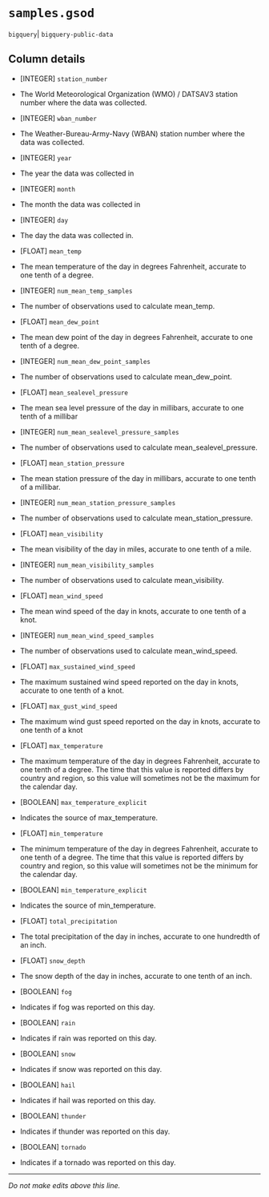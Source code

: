 # `samples.gsod`
`bigquery`| `bigquery-public-data`

## Column details
* [INTEGER]   `station_number`
 - The World Meteorological Organization (WMO) / DATSAV3 station number where the data was collected.
* [INTEGER]   `wban_number`
 - The Weather-Bureau-Army-Navy (WBAN) station number where the data was collected.
* [INTEGER]   `year`
 - The year the data was collected in
* [INTEGER]   `month`
 - The month the data was collected in
* [INTEGER]   `day`
 - The day the data was collected in.
* [FLOAT]     `mean_temp`
 - The mean temperature of the day in degrees Fahrenheit, accurate to one tenth of a degree.
* [INTEGER]   `num_mean_temp_samples`
 - The number of observations used to calculate mean_temp.
* [FLOAT]     `mean_dew_point`
 - The mean dew point of the day in degrees Fahrenheit, accurate to one tenth of a degree.
* [INTEGER]   `num_mean_dew_point_samples`
 - The number of observations used to calculate mean_dew_point.
* [FLOAT]     `mean_sealevel_pressure`
 - The mean sea level pressure of the day in millibars, accurate to one tenth of a millibar
* [INTEGER]   `num_mean_sealevel_pressure_samples`
 - The number of observations used to calculate mean_sealevel_pressure.
* [FLOAT]     `mean_station_pressure`
 - The mean station pressure of the day in millibars, accurate to one tenth of a millibar.
* [INTEGER]   `num_mean_station_pressure_samples`
 - The number of observations used to calculate mean_station_pressure.
* [FLOAT]     `mean_visibility`
 - The mean visibility of the day in miles, accurate to one tenth of a mile.
* [INTEGER]   `num_mean_visibility_samples`
 - The number of observations used to calculate mean_visibility.
* [FLOAT]     `mean_wind_speed`
 - The mean wind speed of the day in knots, accurate to one tenth of a knot.
* [INTEGER]   `num_mean_wind_speed_samples`
 - The number of observations used to calculate mean_wind_speed.
* [FLOAT]     `max_sustained_wind_speed`
 - The maximum sustained wind speed reported on the day in knots, accurate to one tenth of a knot.
* [FLOAT]     `max_gust_wind_speed`
 - The maximum wind gust speed reported on the day in knots, accurate to one tenth of a knot
* [FLOAT]     `max_temperature`
 - The maximum temperature of the day in degrees Fahrenheit, accurate to one tenth of a degree. The time that this value is reported differs by country and region, so this value will sometimes not be the maximum for the calendar day.
* [BOOLEAN]   `max_temperature_explicit`
 - Indicates the source of max_temperature.
* [FLOAT]     `min_temperature`
 - The minimum temperature of the day in degrees Fahrenheit, accurate to one tenth of a degree. The time that this value is reported differs by country and region, so this value will sometimes not be the minimum for the calendar day.
* [BOOLEAN]   `min_temperature_explicit`
 - Indicates the source of min_temperature.
* [FLOAT]     `total_precipitation`
 - The total precipitation of the day in inches, accurate to one hundredth of an inch.
* [FLOAT]     `snow_depth`
 - The snow depth of the day in inches, accurate to one tenth of an inch.
* [BOOLEAN]   `fog`
 - Indicates if fog was reported on this day.
* [BOOLEAN]   `rain`
 - Indicates if rain was reported on this day.
* [BOOLEAN]   `snow`
 - Indicates if snow was reported on this day.
* [BOOLEAN]   `hail`
 - Indicates if hail was reported on this day.
* [BOOLEAN]   `thunder`
 - Indicates if thunder was reported on this day.
* [BOOLEAN]   `tornado`
 - Indicates if a tornado was reported on this day.

-------------------------------------------------------------------------------
*Do not make edits above this line.*
